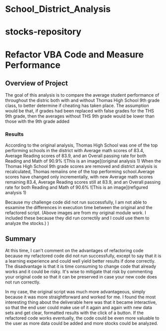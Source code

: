 # School_District_Analysis
# stocks-repository
# Refactor VBA Code and Measure Performance

## Overview of Project
The goal of this analysis is to compare the average student performance of throughout the distric both with and without  Thomas High School 9th grade class, to better determine if cheating has taken place. The assumption would be that, if grades had been replaced with false grades for the THS 9th grade, then the averages without THS 9th grade would be lower than those with the 9th grade added

### Results
According to the original analysis, Thomas High School was one of the top performing schools in the district with Average math scores of 83.4, Average Reading scores of 83.9, and an Overall passing rate for both Reading and Math of 90.9%
![This is an image](original analysis 1)
When the Thomas High School 9th grade scores are removed and district analysis is recalculated, Thomas remaiins one of the top performing school.Average scores have changed only incrementally, with new Average math scores remaining 83.4, Average Reading scores still at 83.9, and an Overall passing rate for both Reading and Math of 90.6%
![This is an image](refigured analysis 1)


Because my challenge code did not run successfully, I am not able to esxamine the differences in execution time between the original and the refactored script. (Above images are from my original module work. I included these because they did run correctily and I could use them to analyze the stocks.) ) 

## Summary

At this time, I can't comment on the advantages of refactoring code because my refactored code did not run successfully, except to say that it is a learning experience and could well yield better results if done correctly. The disadvantage is that it is time consuming to change code that already works and it could be risky. 
It's wise to mitigate that risk by commenting your original code so that it can be preserved in case your new code does not run correctly. 

In my case, the original script was much more advantageous, simply because it was more straightforward and worked for me. I found the most interesting thing about the deliverable here was that it became interactive, so that the end user could make use of it again and again with new data sets and 
get clear, formatted results with the click of a button. If the refactored code works eventually, the code could be even more valuable to the user as more data could be added and more stocks could be analyzed. 

